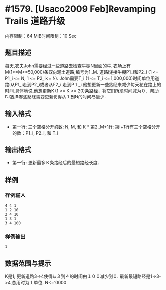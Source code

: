 # #1579. [Usaco2009 Feb]Revamping Trails 道路升级

内存限制：64 MiB时间限制：10 Sec

## 题目描述

每天,农夫John需要经过一些道路去检查牛棚N里面的牛. 农场上有M(1<=M<=50,000)条双向泥土道路,编号为1..M. 道路i连接牛棚P1_i和P2_i (1 <= P1_i <= N; 1 <= P2_i<= N). John需要T_i (1 <= T_i <= 1,000,000)时间单位用道路i从P1_i走到P2_i或者从P2_i 走到P１_i 他想更新一些路经来减少每天花在路上的时间.具体地说,他想更新K (1 <= K <= 20)条路经，将它们所须时间减为０．帮助FJ选择哪些路经需要更新使得从１到N的时间尽量少. 

## 输入格式

* 第一行: 三个空格分开的数: N, M, 和 K * 第2..M+1行: 第i+1行有三个空格分开的数：P1_i, P2_i, 和 T_i 

## 输出格式

* 第一行: 更新最多Ｋ条路经后的最短路经长度．

## 样例

### 样例输入

    
    4 4 1
    1 2 10
    2 4 10
    1 3 1
    3 4 100
    
    

### 样例输出

    
    1
    
    
    

## 数据范围与提示

K是1; 更新道路3->4使得从３到４的时间由１００减少到０. 最新最短路经是1->3->4,总用时为１单位. N<=10000
